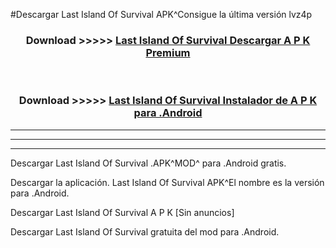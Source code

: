 #Descargar Last Island Of Survival  APK^Consigue la última versión lvz4p



<div align="center">
<h3>Download >>>>> <a href="https://es-sites.web.app/?es= Last Island Of Survival ">Last Island Of Survival  Descargar A P K Premium</a></h3><br>

<h3>Download >>>>> <a href="https://es-sites.web.app/?es= Last Island Of Survival ">Last Island Of Survival  Instalador de A P K para .Android</a></h3>
</div>


----------------------------------------------------------

----------------------------------------------------------

----------------------------------------------------------

Descargar Last Island Of Survival  .APK^MOD^ para .Android gratis.

Descargar la aplicación. Last Island Of Survival  APK^El nombre es la versión para .Android.

Descargar Last Island Of Survival  A P K [Sin anuncios]

Descargar Last Island Of Survival  gratuita del mod para .Android.